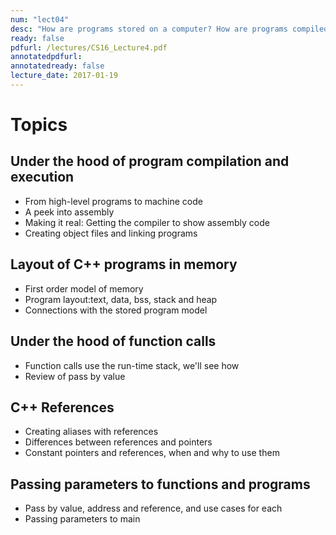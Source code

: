 ```yaml
---
num: "lect04"
desc: "How are programs stored on a computer? How are programs compiled into forms that allows executing them on a computer?"
ready: false
pdfurl: /lectures/CS16_Lecture4.pdf
annotatedpdfurl: 
annotatedready: false
lecture_date: 2017-01-19 
---
```


# Topics
 
## Under the hood of program compilation and execution
* From high-level programs to machine code
* A peek into assembly 
* Making it real: Getting the compiler to show assembly code
* Creating object files and linking programs 

## Layout of C++ programs in memory
* First order model of memory
* Program layout:text, data, bss, stack and heap
* Connections with the stored program model

## Under the hood of function calls
* Function calls use the run-time stack, we'll see how
* Review of pass by value


## C++ References
* Creating aliases with references
* Differences between references and pointers
* Constant pointers and references, when and why to use them

## Passing parameters to functions and programs
* Pass by value, address and reference, and use cases for each
* Passing parameters to main
